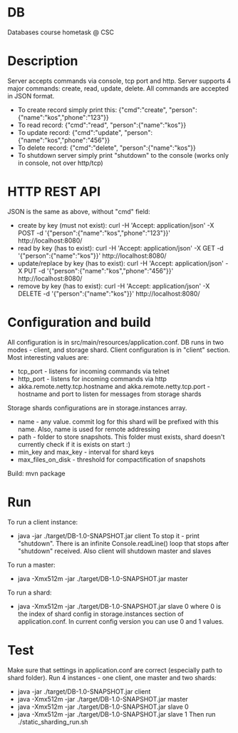 DB
==

Databases course hometask @ CSC

Description
===========
Server accepts commands via console, tcp port and http.
Server supports 4 major commands: create, read, update, delete.
All commands are accepted in JSON format. 
* To create record simply print this: {"cmd":"create", "person":{"name":"kos","phone":"123"}}
* To read record: {"cmd":"read", "person":{"name":"kos"}}
* To update record: {"cmd":"update", "person":{"name":"kos","phone":"456"}}
* To delete record: {"cmd":"delete", "person":{"name":"kos"}}
* To shutdown server simply print "shutdown" to the console (works only in console, not over http/tcp)

HTTP REST API
=============
JSON is the same as above, without "cmd" field:
* create by key (must not exist): curl -H 'Accept: application/json' -X POST -d '{"person":{"name":"kos","phone":"123"}}' http://localhost:8080/
* read by key (has to exist): curl -H 'Accept: application/json' -X GET -d '{"person":{"name":"kos"}}' http://localhost:8080/
* update/replace by key (has to exist): curl -H 'Accept: application/json' -X PUT -d '{"person":{"name":"kos","phone":"456"}}' http://localhost:8080/
* remove by key (has to exist): curl -H 'Accept: application/json' -X DELETE -d '{"person":{"name":"kos"}}' http://localhost:8080/

Configuration and build
========================
All configuration is in src/main/resources/application.conf. DB runs in two modes - client, and storage shard.
Client configuration is in "client" section. Most interesting values are:
* tcp_port - listens for incoming commands via telnet
* http_port - listens for incoming commands via http
* akka.remote.netty.tcp.hostname and akka.remote.netty.tcp.port - hostname and port to listen for messages from storage shards

Storage shards configurations are in storage.instances array.
* name - any value. commit log for this shard will be prefixed with this name. Also, name is used for remote addressing
* path - folder to store snapshots. This folder must exists, shard doesn't currently check if it is exists on start :)
* min_key and max_key - interval for shard keys
* max_files_on_disk - threshold for compactification of snapshots

Build:
mvn package

Run
===
To run a client instance:
* java -jar ./target/DB-1.0-SNAPSHOT.jar client
To stop it - print "shutdown". There is an infinite Console.readLine() loop that stops after "shutdown" received. Also client will shutdown master and slaves

To run a master:
* java -Xmx512m -jar ./target/DB-1.0-SNAPSHOT.jar master

To run a shard:
* java -Xmx512m -jar ./target/DB-1.0-SNAPSHOT.jar slave 0
where 0 is the index of shard config in storage.instances section of application.conf. In current config version you can use 0 and 1 values.

Test
=====
Make sure that settings in application.conf are correct (especially path to shard folder). Run 4 instances - one client, one master and two shards:
* java -jar ./target/DB-1.0-SNAPSHOT.jar client
* java -Xmx512m -jar ./target/DB-1.0-SNAPSHOT.jar master
* java -Xmx512m -jar ./target/DB-1.0-SNAPSHOT.jar slave 0
* java -Xmx512m -jar ./target/DB-1.0-SNAPSHOT.jar slave 1
Then run ./static_sharding_run.sh



